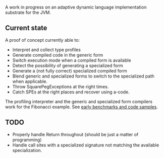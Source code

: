A work in progress on an adaptive dynamic language implementation substrate for
the JVM.

## Current state

A proof of concept currently able to:

  * Interpret and collect type profiles
  * Generate compiled code in the generic form
  * Switch execution mode when a compiled form is available 
  * Detect the possibility of generating a specialized form
  * Generate a (not fully correct) specialized compiled form
  * Blend generic and specialized forms to switch to the
    specialized path when applicable.
  * Throw SquarePegExceptions at the right times.
  * Catch SPEs at the right places and recover using a-code. 

The profiling interpreter and the generic and specialized form compilers work
for the Fibonacci example. See [early benchmarks and code samples](doc/perf-observations.md).

## TODO

  * Properly handle Return throughout (should be just a matter of programming)
  * Handle call sites with a specialized signature not matching the available specialization.

